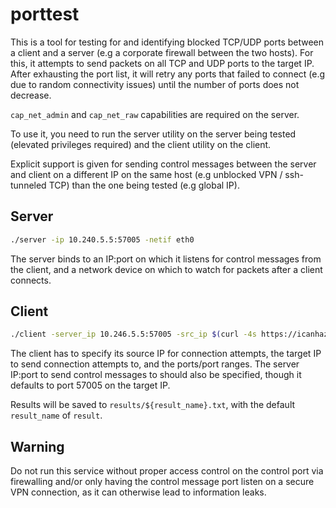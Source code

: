 # porttest

This is a tool for testing for and identifying blocked TCP/UDP ports between a client and a server (e.g a corporate firewall between the two hosts). For this, it attempts to send packets on all TCP and UDP ports to the target IP. After exhausting the port list, it will retry any ports that failed to connect (e.g due to random connectivity issues) until the number of ports does not decrease.

 `cap_net_admin` and `cap_net_raw` capabilities are required on the server.

To use it, you need to run the server utility on the server being tested (elevated privileges required) and the client utility on the client.

Explicit support is given for sending control messages between the server and client on a different IP on the same host (e.g unblocked VPN / ssh-tunneled TCP) than the one being tested (e.g global IP).

## Server
```sh
./server -ip 10.240.5.5:57005 -netif eth0
```
The server binds to an IP:port on which it listens for control messages from the client, and a network device on which to watch for packets after a client connects.

## Client
```sh
./client -server_ip 10.246.5.5:57005 -src_ip $(curl -4s https://icanhazip.com) -target_ip $(dig +short A example.com) -result_name example -ports 80,443,600-700
```
The client has to specify its source IP for connection attempts, the target IP to send connection attempts to, and the ports/port ranges. The server IP:port to send control messages to should also be specified, though it defaults to port 57005 on the target IP.

Results will be saved to `results/${result_name}.txt`, with the default `result_name` of `result`.

## Warning

Do not run this service without proper access control on the control port via firewalling and/or only having the control message port listen on a secure VPN connection, as it can otherwise lead to information leaks.